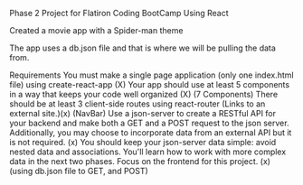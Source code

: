 Phase 2 Project for Flatiron Coding BootCamp Using React

Created a movie app with a Spider-man theme

The app uses a db.json file and that is where we will be pulling the data from.

Requirements
You must make a single page application (only one index.html file) using create-react-app (X)
Your app should use at least 5 components in a way that keeps your code well organized (X) (7 Components)
There should be at least 3 client-side routes using react-router (Links to an external site.)(x) (NavBar)
Use a json-server to create a RESTful API for your backend and make both a GET and a POST request to the json server. Additionally, you may choose to incorporate data from an external API but it is not required. (x) 
You should keep your json-server data simple: avoid nested data and associations. You'll learn how to work with more complex data in the next two phases. Focus on the frontend for this project. (x) (using db.json file to GET, and POST)
